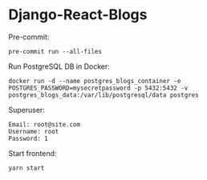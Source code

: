 # Django-React-Blogs

Pre-commit:

```
pre-commit run --all-files
```

Run PostgreSQL DB in Docker:

```
docker run -d --name postgres_blogs_container -e POSTGRES_PASSWORD=mysecretpassword -p 5432:5432 -v postgres_blogs_data:/var/lib/postgresql/data postgres
```

Superuser:

```
Email: root@site.com
Username: root
Password: 1
```

Start frontend:

```
yarn start
```
